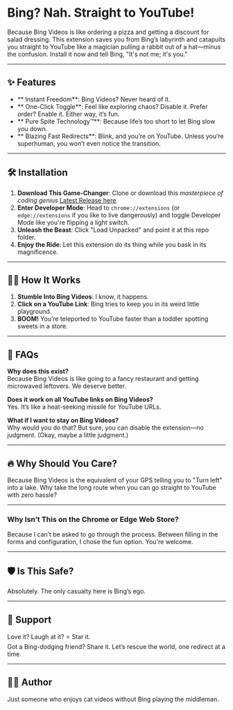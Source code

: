 #  Bing? Nah. Straight to YouTube!   

Because Bing Videos is like ordering a pizza and getting a discount for salad dressing. This extension saves you from Bing’s labyrinth and catapults you straight to YouTube like a magician pulling a rabbit out of a hat—minus the confusion. Install it now and tell Bing, "It's not me; it's you."  

---

## ✨ Features  

- ** Instant Freedom**: Bing Videos? Never heard of it.  
- ** One-Click Toggle**: Feel like exploring chaos? Disable it. Prefer order? Enable it. Either way, it’s fun.  
- ** Pure Spite Technology™**: Because life’s too short to let Bing slow you down.  
- ** Blazing Fast Redirects**: Blink, and you’re on YouTube. Unless you’re superhuman, you won’t even notice the transition.  

---

## 🛠 Installation  

1. **Download This Game-Changer**: Clone or download this *masterpiece of coding genius* [Latest Release here](https://github.com/DanG115/Bing-Video-Redirector/releases/tag/v2.0.0).  
2. **Enter Developer Mode**: Head to `chrome://extensions` (or `edge://extensions` if you like to live dangerously) and toggle Developer Mode like you're flipping a light switch.  
3. **Unleash the Beast**: Click "Load Unpacked" and point it at this repo folder.  
4. **Enjoy the Ride**: Let this extension do its thing while you bask in its magnificence.  

---

## 🧙‍♂️ How It Works  

1. **Stumble Into Bing Videos**: I know, it happens.  
2. **Click on a YouTube Link**: Bing tries to keep you in its weird little playground.  
3. **BOOM!** You’re teleported to YouTube faster than a toddler spotting sweets in a store.  

---

## 🤔 FAQs  

**Why does this exist?**  
Because Bing Videos is like going to a fancy restaurant and getting microwaved leftovers. We deserve better.  

**Does it work on all YouTube links on Bing Videos?**  
Yes. It’s like a heat-seeking missile for YouTube URLs.  

**What if I want to stay on Bing Videos?**  
Why would you do that? But sure, you can disable the extension—no judgment. (Okay, maybe a little judgment.)  

---

## 🔥 Why Should You Care?  

Because Bing Videos is the equivalent of your GPS telling you to "Turn left" into a lake. Why take the long route when you can go straight to YouTube with zero hassle?  

---
###  Why Isn’t This on the Chrome or Edge Web Store?  

Because I can’t be asked to go through the process. Between filling in the forms and configuration, I chose the fun option. You're welcome.  

---

## 🛡️ Is This Safe?  

Absolutely. The only casualty here is Bing’s ego.  

---

## 🌟 Support  

Love it? Laugh at it? ⭐ Star it.  
Got a Bing-dodging friend? Share it. Let’s rescue the world, one redirect at a time.  

---

## 👨‍💻 Author  

Just someone who enjoys cat videos without Bing playing the middleman.  

